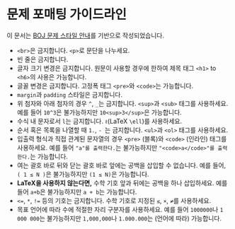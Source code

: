 # 문제 포매팅 가이드라인

이 문서는 [BOJ 문제 스타일 안내](https://stack.acmicpc.net/guide/problem)를 기반으로 작성되었습니다.

- `<br>`은 금지합니다. `<p>`로 문단을 나누세요.
- 빈 줄은 금지합니다.
- 글자 크기 변경은 금지합니다. 원문이 사용할 경우에 한하여 제목 태그 `<h1>` to `<h6>`의 사용은 가능합니다.
- 글꼴 변경은 금지합니다. 고정폭 태그 `<pre>`와 `<code>`는 가능합니다.
- `margin`과 `padding` 스타일은 금지합니다.
- 위 첨자와 아래 첨자의 경우 `^`, `_`는 금지합니다. `<sup>`과 `<sub>` 태그를 사용하세요. 예를 들어 `10^3`은 불가능하지만 `10<sup>3</sup>`은 가능합니다.
- 수식 내 문자로서 `l`는 금지합니다. `ℓ`(LaTeX `\ell`)를 사용하세요.
- 순서 혹은 목록을 나열할 때 `1.`, `- `는 금지합니다. `<ul>`과 `<ol>` 태그를 사용하세요.
- 입출력 형식과 직접 관계된 문자열의 경우 `<pre>` (블록)와 `<code>` (인라인) 태그를 사용하세요.
  예를 들어 `"a"를 출력한다.`는 불가능하지만 `"<code>a</code>"를 출력한다.`는 가능합니다.
- 여는 괄호 바로 뒤와 닫는 괄호 바로 앞에는 공백을 삽입할 수 없습니다. 예를 들어, `( 1 ≤ N )`은 불가능하지만 `(1 ≤ N)`은 가능합니다.
- **LaTeX을 사용하지 않는다면,** 수학 기호 앞과 뒤에는 공백을 하나 삽입하세요. 예를 들어 `a+b`은 불가능하지만 `a + b`는 가능합니다.
- `<=`, `*`, `!=` 등의 기호는 금지합니다. 수학 기호로 지정된 `≤`, `×`, `≠`를 사용하세요.
- 목표 언어에 따라 수에 적절한 자리 구분자를 사용하세요. 예를 들어 `1000000`나 `1 000 000`는 불가능하지만 `1,000,000`나 `1.000.000`는 (언어에 따라) 가능합니다.
